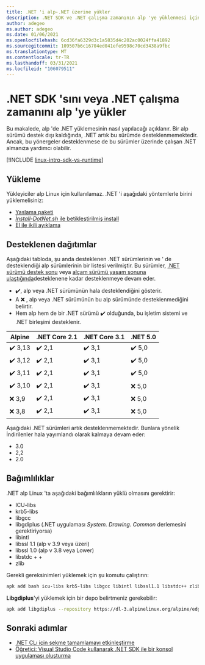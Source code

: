 ```yaml
---
title: .NET 'i alp-.NET üzerine yükler
description: .NET SDK ve .NET çalışma zamanının alp 'ye yüklenmesi için çeşitli yollar gösterir.
author: adegeo
ms.author: adegeo
ms.date: 01/06/2021
ms.openlocfilehash: 6cd36fa6329d3c1a5835d4c202ac0024ffa41892
ms.sourcegitcommit: 109507b6c16704ed041efe9598c70cd3438a9fbc
ms.translationtype: MT
ms.contentlocale: tr-TR
ms.lasthandoff: 03/31/2021
ms.locfileid: "106079511"
---
```

# <a name="install-the-net-sdk-or-the-net-runtime-on-alpine"></a>.NET SDK 'sını veya .NET çalışma zamanını alp 'ye yükler

Bu makalede, alp 'de .NET yüklemesinin nasıl yapılacağı açıklanır. Bir alp sürümü destek dışı kaldığında, .NET artık bu sürümde desteklenmemektedir. Ancak, bu yönergeler desteklenmese de bu sürümler üzerinde çalışan .NET almanıza yardımcı olabilir.

[!INCLUDE [linux-intro-sdk-vs-runtime](includes/linux-intro-sdk-vs-runtime.md)]

## <a name="install"></a>Yükleme

Yükleyiciler alp Linux için kullanılamaz. .NET 'i aşağıdaki yöntemlerle birini yüklemelisiniz:

- [Yaslama paketi](linux-snap.md)
- [_İnstall-DotNet.sh_ ile betikleştirilmiş install](linux-scripted-manual.md#scripted-install)
- [El ile ikili ayıklama](linux-scripted-manual.md#manual-install)

## <a name="supported-distributions"></a>Desteklenen dağıtımlar

Aşağıdaki tabloda, şu anda desteklenen .NET sürümlerinin ve ' de desteklendiği alp sürümlerinin bir listesi verilmiştir. Bu sürümler, [.NET sürümü destek sonu](https://dotnet.microsoft.com/platform/support/policy/dotnet-core) veya [alçam sürümü yaşam sonuna ulaştığında](https://wiki.alpinelinux.org/wiki/Alpine_Linux:Releases)desteklenene kadar desteklenmeye devam eder.

- ✔️, alp veya .NET sürümünün hala desteklendiğini gösterir.
- A ❌ , alp veya .NET sürümünün bu alp sürümünde desteklenmediğini belirtir.
- Hem alp hem de bir .NET sürümü ✔️ olduğunda, bu işletim sistemi ve .NET birleşimi desteklenir.

| Alpine  | .NET Core 2.1 | .NET Core 3.1 | .NET 5.0 |
|-------- |---------------|---------------|----------------|
| ✔️ 3,13 | ✔️ 2,1        | ✔️ 3,1        | ✔️ 5,0 |
| ✔️ 3,12 | ✔️ 2,1        | ✔️ 3,1        | ✔️ 5,0 |
| ✔️ 3,11 | ✔️ 2,1        | ✔️ 3,1        | ✔️ 5,0 |
| ✔️ 3,10 | ✔️ 2,1        | ✔️ 3,1        | ❌ 5,0 |
| ❌ 3,9  | ✔️ 2,1        | ✔️ 3,1        | ❌ 5,0 |
| ❌ 3,8  | ✔️ 2,1        | ✔️ 3,1        | ❌ 5,0 |

Aşağıdaki .NET sürümleri artık desteklenmemektedir. Bunlara yönelik İndirilenler hala yayımlandı olarak kalmaya devam eder:

- 3.0
- 2,2
- 2.0

## <a name="dependencies"></a>Bağımlılıklar

.NET alp Linux 'ta aşağıdaki bağımlılıkların yüklü olmasını gerektirir:

- ICU-libs
- krb5-libs
- libgcc
- libgdiplus (.NET uygulaması *System. Drawing. Common* derlemesini gerektiriyorsa)
- libintl
- libssl 1.1 (alp v 3.9 veya üzeri)
- libssl 1.0 (alp v 3.8 veya Lower)
- libstdc + +
- zlib

Gerekli gereksinimleri yüklemek için şu komutu çalıştırın:

```bash
apk add bash icu-libs krb5-libs libgcc libintl libssl1.1 libstdc++ zlib
```

**Libgdiplus**'yi yüklemek için bir depo belirtmeniz gerekebilir:

```bash
apk add libgdiplus --repository https://dl-3.alpinelinux.org/alpine/edge/testing/
```

## <a name="next-steps"></a>Sonraki adımlar

- [.NET CLı için sekme tamamlamayı etkinleştirme](../tools/enable-tab-autocomplete.md)
- [Öğretici: Visual Studio Code kullanarak .NET SDK ile bir konsol uygulaması oluşturma](../tutorials/with-visual-studio-code.md)
